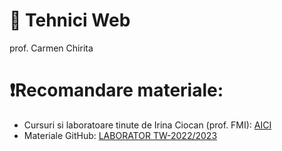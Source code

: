 # 🎨 Tehnici Web
prof. Carmen Chirita

# ❗Recomandare materiale:
* Cursuri si laboratoare tinute de Irina Ciocan (prof. FMI): [AICI](http://irinaciocan.ro/tehnici_web/index.php)
* Materiale GitHub: [LABORATOR TW-2022/2023](https://github.com/cosminDCG)
